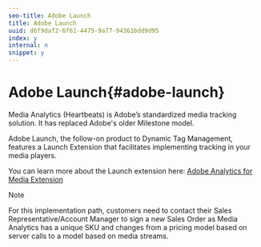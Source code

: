 ```yaml
---
seo-title: Adobe Launch
title: Adobe Launch
uuid: d6f9daf2-6f61-4475-9a77-94361bdd9d95
index: y
internal: n
snippet: y
---
```


# Adobe Launch{#adobe-launch}

Media Analytics (Heartbeats) is Adobe’s standardized media tracking solution. It has replaced Adobe's older Milestone model.

Adobe Launch, the follow-on product to Dynamic Tag Management, features a Launch Extension that facilitates implementing tracking in your media players.

You can learn more about the Launch extension here: [Adobe Analytics for Media Extension](https://docs.adobelaunch.com/extension-reference/web/adobe-analytics-for-video-extension)

>[!NOTE]
>
>For this implementation path, customers need to contact their Sales Representative/Account Manager to sign a new Sales Order as Media Analytics has a unique SKU and changes from a pricing model based on server calls to a model based on media streams.

